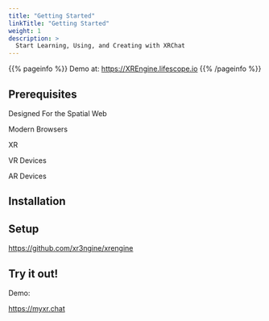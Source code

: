 ```yaml
---
title: "Getting Started"
linkTitle: "Getting Started"
weight: 1
description: >
  Start Learning, Using, and Creating with XRChat
---
```


{{% pageinfo %}}
Demo at: https://XREngine.lifescope.io
{{% /pageinfo %}}

## Prerequisites

Designed For the Spatial Web

Modern Browsers

XR

VR Devices

AR Devices

## Installation

## Setup

https://github.com/xr3ngine/xrengine

## Try it out!

Demo:

https://myxr.chat